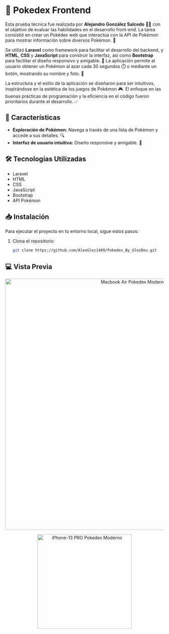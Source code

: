 # 🌟 Pokedex Frontend

Esta prueba técnica fue realizada por **Alejandro González Salcedo** 👨‍💻 con el objetivo de evaluar las habilidades en el desarrollo front-end. La tarea consistió en crear un Pokédex web que interactúa con la API de Pokémon para mostrar información sobre diversos Pokémon. 🐾

Se utilizó **Laravel** como framework para facilitar el desarrollo del backend, y **HTML**, **CSS** y **JavaScript** para construir la interfaz, así como **Bootstrap** para facilitar el diseño responsivo y amigable. 📱 La aplicación permite al usuario obtener un Pokémon al azar cada 30 segundos ⏱️ o mediante un botón, mostrando su nombre y foto. 📸

La estructura y el estilo de la aplicación se diseñaron para ser intuitivos, inspirándose en la estética de los juegos de Pokémon 🎮. El enfoque en las buenas prácticas de programación y la eficiencia en el código fueron prioritarios durante el desarrollo. ✅

## 🚀 Características

- **Exploración de Pokémon:** Navega a través de una lista de Pokémon y accede a sus detalles. 🔍
- **Interfaz de usuario intuitiva:** Diseño responsive y amigable. 🌈

## 🛠️ Tecnologías Utilizadas

- Laravel
- HTML
- CSS
- JavaScript
- Bootstrap
- API Pokémon

## 📥 Instalación

Para ejecutar el proyecto en tu entorno local, sigue estos pasos:

1. Clona el repositorio:
   ```bash
   git clone https://github.com/AlexGlez1489/Pokedex_By_GlezDev.git

## 💻 Vista Previa 
<p align="center"> <img src="https://github.com/user-attachments/assets/369330b2-300a-456e-9c15-d9211eb6d7f7" alt="Macbook Air Pokedex Moderno" width="800"/> </p> <p align="center"> <img src="https://github.com/user-attachments/assets/d5ccba2f-7bfb-48e3-aa32-ae252a739717" alt="iPhone-13 PRO Pokedex Moderno" width="300"/> </p>
